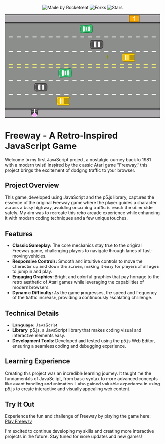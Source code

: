 <p align="center">
  <img src="https://img.shields.io/static/v1?label=Made%20by&message=Weslley&color=white&labelColor=8257E5" alt="Made by Rocketseat">
  <img src="https://img.shields.io/github/forks/weslleyolli/freeway?label=forks&message=MIT&color=white&labelColor=8257E5" alt="Forks">
  <img src="https://img.shields.io/github/stars/weslleyolli/freeway?label=stars&message=MIT&color=white&labelColor=8257E5" alt="Stars">
</p>
<p align="center">
    <img src="./Freeway.png" alt="Preview">
</p>

# Freeway - A Retro-Inspired JavaScript Game

Welcome to my first JavaScript project, a nostalgic journey back to 1981 with a modern twist! Inspired by the classic Atari game "Freeway," this project brings the excitement of dodging traffic to your browser.

## Project Overview

This game, developed using JavaScript and the p5.js library, captures the essence of the original Freeway game where the player guides a character across a busy highway, avoiding oncoming traffic to reach the other side safely. My aim was to recreate this retro arcade experience while enhancing it with modern coding techniques and a few unique touches.

## Features

- **Classic Gameplay:** The core mechanics stay true to the original Freeway game, challenging players to navigate through lanes of fast-moving vehicles.
- **Responsive Controls:** Smooth and intuitive controls to move the character up and down the screen, making it easy for players of all ages to jump in and play.
- **Engaging Graphics:** Bright and colorful graphics that pay homage to the retro aesthetic of Atari games while leveraging the capabilities of modern browsers.
- **Dynamic Difficulty:** As the game progresses, the speed and frequency of the traffic increase, providing a continuously escalating challenge.

## Technical Details

- **Language:** JavaScript
- **Library:** p5.js, a JavaScript library that makes coding visual and interactive elements easy.
- **Development Tools:** Developed and tested using the p5.js Web Editor, ensuring a seamless coding and debugging experience.

## Learning Experience

Creating this project was an incredible learning journey. It taught me the fundamentals of JavaScript, from basic syntax to more advanced concepts like event handling and animation. I also gained valuable experience in using p5.js to create interactive and visually appealing web content.

## Try It Out

Experience the fun and challenge of Freeway by playing the game here: [Play Freeway](https://editor.p5js.org/weslleyOlli/sketches/2nTCcNyuT)

I'm excited to continue developing my skills and creating more interactive projects in the future. Stay tuned for more updates and new games!
